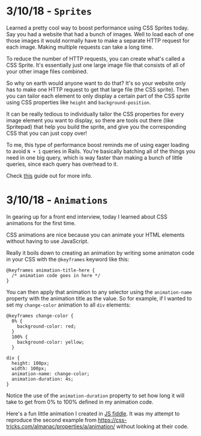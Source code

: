 # 3/10/18 - `Sprites`

Learned a pretty cool way to boost performance using CSS Sprites today. Say you had a website that had a bunch of images. Well to load each of one those images it would normally have to make a separate HTTP request for each image. Making multiple requests can take a long time.

To reduce the number of HTTP requests, you can create what's called a CSS Sprite. It's essentially just one large image file that consists of all of your other image files combined.

So why on earth would anyone want to do that? It's so your website only has to make one HTTP request to get that large file (the CSS sprite). Then you can tailor each element to only display a certain part of the CSS sprite using CSS properties like `height` and `background-position`.

It can be really tedious to individually tailor the CSS properties for every image element you want to display, so there are tools out there (like Spritepad) that help you build the sprite, and give you the corresponding CSS that you can just copy over!

To me, this type of performance boost reminds me of using eager loading to avoid `N + 1` queries in Rails. You're basically batching all of the things you need in one big query, which is way faster than making a bunch of little queries, since each query has overhead to it.

Check [this](https://css-tricks.com/css-sprites/) guide out for more info.

# 3/10/18 - `Animations`

In gearing up for a front end interview, today I learned about CSS animations for the first time.

CSS animations are nice because you can animate your HTML elements without having to use JavaScript.

Really it boils down to creating an animation by writing some animaton code in your CSS with the `@keyframes` keyword like this:

```
@keyframes animation-title-here {
  /* animation code goes in here */
}
```

You can then apply that animation to any selector using the `animation-name` property with the animation title as the value. So for example, if I wanted to set my `change-color` animation to all `div` elements:

```
@keyframes change-color {
  0% {
    background-color: red;
  }
  100% {
    background-color: yellow;
  }

div {
  height: 100px;
  width: 100px;
  animation-name: change-color;
  animation-duration: 4s;
}
```

Notice the use of the `animation-duration` property to set how long it will take to get from 0% to 100% defined in my animation code.

Here's a fun little animation I created in [JS fiddle](https://jsfiddle.net/kuke0xg6/26/). It was my attempt to reproduce the second example from https://css-tricks.com/almanac/properties/a/animation/ without looking at their code.
